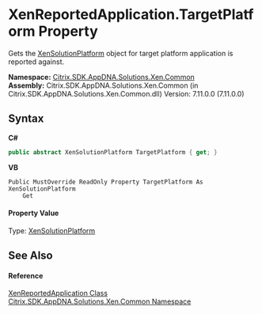 # XenReportedApplication.TargetPlatform Property 
 

Gets the <a href="0e04915f-6b1a-0016-6a11-cd519e55dcbe">XenSolutionPlatform</a> object for target platform application is reported against.

**Namespace:**&nbsp;[Citrix.SDK.AppDNA.Solutions.Xen.Common](013dc694-c357-448d-ed5a-b5c48a7f6852.md)<br />**Assembly:**&nbsp;Citrix.SDK.AppDNA.Solutions.Xen.Common (in Citrix.SDK.AppDNA.Solutions.Xen.Common.dll) Version: 7.11.0.0 (7.11.0.0)

## Syntax

**C#**
```csharp
public abstract XenSolutionPlatform TargetPlatform { get; }
```

**VB**
```vbnet
Public MustOverride ReadOnly Property TargetPlatform As XenSolutionPlatform
	Get
```


#### Property Value
Type: <a href="0e04915f-6b1a-0016-6a11-cd519e55dcbe">XenSolutionPlatform</a>

## See Also


#### Reference
<a href="15a276d8-2cf7-dfb6-9353-4ea32ed1d109">XenReportedApplication Class</a><br /><a href="013dc694-c357-448d-ed5a-b5c48a7f6852">Citrix.SDK.AppDNA.Solutions.Xen.Common Namespace</a><br />